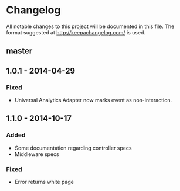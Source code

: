 # Changelog
All notable changes to this project will be documented in this file.
The format suggested at http://keepachangelog.com/ is used.

## master


## 1.0.1 - 2014-04-29

### Fixed
- Universal Analytics Adapter now marks event as non-interaction.

## 1.1.0 - 2014-10-17

### Added
- Some documentation regarding controller specs
- Middleware specs

### Fixed
- Error returns white page
